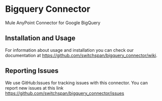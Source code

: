Bigquery Connector
=========================

Mule AnyPoint Connector for Google BigQuery

Installation and Usage
----------------------

For information about usage and installation you can check our documentation at https://github.com/switchspan/bigquery_connector/wiki.

Reporting Issues
----------------

We use GitHub:Issues for tracking issues with this connector. You can report new issues at this link https://github.com/switchspan/bigquery_connector/issues
